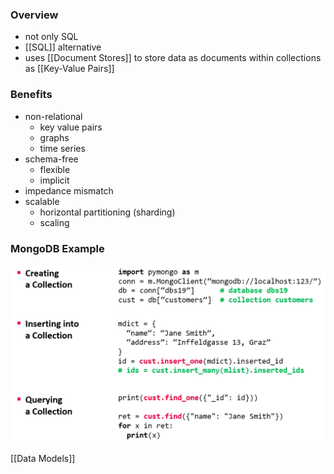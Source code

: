 ### Overview
+ not only SQL
+ [[SQL]] alternative
+ uses [[Document Stores]] to store data as documents within collections as [[Key-Value Pairs]]

### Benefits
+ non-relational
	+ key value pairs
	+ graphs
	+ time series
+ schema-free
	+ flexible
	+ implicit
+ impedance mismatch
+ scalable
	+ horizontal partitioning (sharding)
	+ scaling

### MongoDB Example
![](Pasted%20image%2020220609165804.png)


[[Data Models]]
